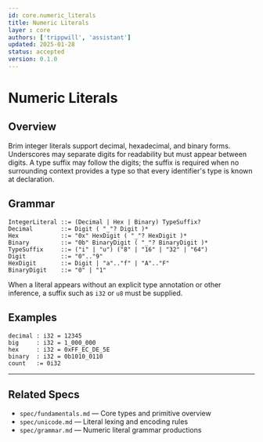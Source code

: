 ```yaml
---
id: core.numeric_literals
title: Numeric Literals
layer : core
authors: ['trippwill', 'assistant']
updated: 2025-01-28
status: accepted
version: 0.1.0
---
```


# Numeric Literals

## Overview

Brim integer literals support decimal, hexadecimal, and binary forms. Underscores may separate digits for readability but must
appear between digits. A type suffix may follow the digits; the suffix is required when no surrounding context provides a type
so that every identifier's type is known at declaration.

## Grammar

```ebnf
IntegerLiteral ::= (Decimal | Hex | Binary) TypeSuffix?
Decimal        ::= Digit ( "_"? Digit )*
Hex            ::= "0x" HexDigit ( "_"? HexDigit )*
Binary         ::= "0b" BinaryDigit ( "_"? BinaryDigit )*
TypeSuffix     ::= ("i" | "u") ("8" | "16" | "32" | "64")
Digit          ::= "0".."9"
HexDigit       ::= Digit | "a".."f" | "A".."F"
BinaryDigit    ::= "0" | "1"
```

When a literal appears without an explicit type annotation or other inference, a suffix such as `i32` or `u8` must be supplied.

## Examples

```brim
decimal : i32 = 12345
big     : i32 = 1_000_000
hex     : i32 = 0xFF_EC_DE_5E
binary  : i32 = 0b1010_0110
count   := 0i32
```

---

## Related Specs

- `spec/fundamentals.md` — Core types and primitive overview
- `spec/unicode.md` — Literal lexing and encoding rules
- `spec/grammar.md` — Numeric literal grammar productions

